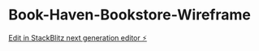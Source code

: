 # Book-Haven-Bookstore-Wireframe

[Edit in StackBlitz next generation editor ⚡️](https://stackblitz.com/~/github.com/starfish7982-crypto/Book-Haven-Bookstore-Wireframe)